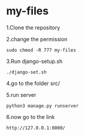 # my-files
1.Clone the repository 


2.change the permission

    sudo chmod -R 777 my-files


3.Run django-setup.sh
    
    
    ./django-set.sh


4.go to the folder src/


5.run  server


    python3 manage.py runserver


6.now go to the link
    
    
    http://127.0.0.1:8000/
